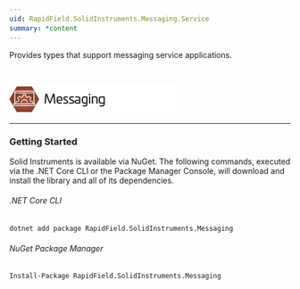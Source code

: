 ```yaml
---
uid: RapidField.SolidInstruments.Messaging.Service
summary: *content
---
```


<!--
Copyright (c) RapidField LLC. Licensed under the MIT License. See LICENSE.txt in the project root for license information.
-->

Provides types that support messaging service applications.

<br />

![Messaging label](../images/Label.Messaging.300w.png)
- - -

### Getting Started

Solid Instruments is available via NuGet. The following commands, executed via the .NET Core CLI or the Package Manager Console, will download and install the library and all of its dependencies.

###### .NET Core CLI

```shell
dotnet add package RapidField.SolidInstruments.Messaging
```

###### NuGet Package Manager

```shell
Install-Package RapidField.SolidInstruments.Messaging
```